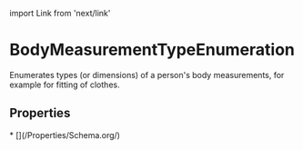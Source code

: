 import Link from 'next/link'

# BodyMeasurementTypeEnumeration

Enumerates types (or dimensions) of a person's body measurements, for example for fitting of clothes.

## Properties

<Grid>
* [](/Properties/Schema.org/)

</Grid>

